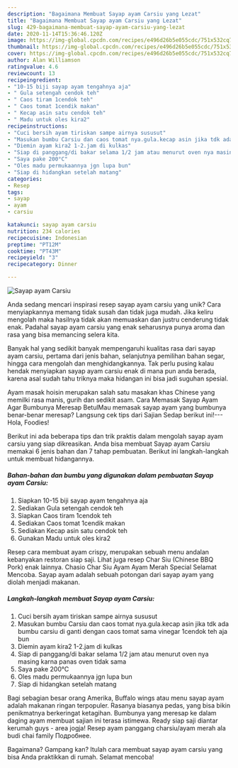 ```yaml
---
description: "Bagaimana Membuat Sayap ayam Carsiu yang Lezat"
title: "Bagaimana Membuat Sayap ayam Carsiu yang Lezat"
slug: 429-bagaimana-membuat-sayap-ayam-carsiu-yang-lezat
date: 2020-11-14T15:36:46.120Z
image: https://img-global.cpcdn.com/recipes/e496d26b5e055cdc/751x532cq70/sayap-ayam-carsiu-foto-resep-utama.jpg
thumbnail: https://img-global.cpcdn.com/recipes/e496d26b5e055cdc/751x532cq70/sayap-ayam-carsiu-foto-resep-utama.jpg
cover: https://img-global.cpcdn.com/recipes/e496d26b5e055cdc/751x532cq70/sayap-ayam-carsiu-foto-resep-utama.jpg
author: Alan Williamson
ratingvalue: 4.6
reviewcount: 13
recipeingredient:
- "10-15 biji sayap ayam tengahnya aja"
- " Gula setengah cendok teh"
- " Caos tiram 1cendok teh"
- " Caos tomat 1cendik makan"
- " Kecap asin satu cendok teh"
- " Madu untuk oles kira2"
recipeinstructions:
- "Cuci bersih ayam tiriskan sampe airnya sususut"
- "Masukan bumbu Carsiu dan caos tomat nya.gula.kecap asin jika tdk ada bumbu carsiu di ganti dengan caos tomat sama vinegar 1cendok teh aja bun"
- "Diemin ayam kira2 1-2.jam di kulkas"
- "Siap di panggang/di bakar selama 1/2 jam atau menurut oven nya masing karna panas oven tidak sama"
- "Saya pake 200°C"
- "Oles madu permukaannya jgn lupa bun"
- "Siap di hidangkan setelah matang"
categories:
- Resep
tags:
- sayap
- ayam
- carsiu

katakunci: sayap ayam carsiu 
nutrition: 234 calories
recipecuisine: Indonesian
preptime: "PT12M"
cooktime: "PT43M"
recipeyield: "3"
recipecategory: Dinner

---
```



![Sayap ayam Carsiu](https://img-global.cpcdn.com/recipes/e496d26b5e055cdc/751x532cq70/sayap-ayam-carsiu-foto-resep-utama.jpg)

Anda sedang mencari inspirasi resep sayap ayam carsiu yang unik? Cara menyiapkannya memang tidak susah dan tidak juga mudah. Jika keliru mengolah maka hasilnya tidak akan memuaskan dan justru cenderung tidak enak. Padahal sayap ayam carsiu yang enak seharusnya punya aroma dan rasa yang bisa memancing selera kita.

Banyak hal yang sedikit banyak mempengaruhi kualitas rasa dari sayap ayam carsiu, pertama dari jenis bahan, selanjutnya pemilihan bahan segar, hingga cara mengolah dan menghidangkannya. Tak perlu pusing kalau hendak menyiapkan sayap ayam carsiu enak di mana pun anda berada, karena asal sudah tahu triknya maka hidangan ini bisa jadi suguhan spesial.

Ayam masak hoisin merupakan salah satu masakan khas Chinese yang memilki rasa manis, gurih dan sedikit asam. Cara Memasak Sayap Ayam Agar Bumbunya Meresap BetulMau memasak sayap ayam yang bumbunya benar-benar meresap? Langsung cek tips dari Sajian Sedap berikut ini!--- Hola, Foodies!


Berikut ini ada beberapa tips dan trik praktis dalam mengolah sayap ayam carsiu yang siap dikreasikan. Anda bisa membuat Sayap ayam Carsiu memakai 6 jenis bahan dan 7 tahap pembuatan. Berikut ini langkah-langkah untuk membuat hidangannya.

<!--inarticleads1-->

##### Bahan-bahan dan bumbu yang digunakan dalam pembuatan Sayap ayam Carsiu:

1. Siapkan 10-15 biji sayap ayam tengahnya aja
1. Sediakan  Gula setengah cendok teh
1. Siapkan  Caos tiram 1cendok teh
1. Sediakan  Caos tomat 1cendik makan
1. Sediakan  Kecap asin satu cendok teh
1. Gunakan  Madu untuk oles kira2


Resep cara membuat ayam crispy, merupakan sebuah menu andalan kebanyakan restoran siap saji. Lihat juga resep Char Siu (Chinese BBQ Pork) enak lainnya. Chasio Char Siu Ayam Ayam Merah Special Selamat Mencoba. Sayap ayam adalah sebuah potongan dari sayap ayam yang diolah menjadi makanan. 

<!--inarticleads2-->

##### Langkah-langkah membuat Sayap ayam Carsiu:

1. Cuci bersih ayam tiriskan sampe airnya sususut
1. Masukan bumbu Carsiu dan caos tomat nya.gula.kecap asin jika tdk ada bumbu carsiu di ganti dengan caos tomat sama vinegar 1cendok teh aja bun
1. Diemin ayam kira2 1-2.jam di kulkas
1. Siap di panggang/di bakar selama 1/2 jam atau menurut oven nya masing karna panas oven tidak sama
1. Saya pake 200°C
1. Oles madu permukaannya jgn lupa bun
1. Siap di hidangkan setelah matang


Bagi sebagian besar orang Amerika, Buffalo wings atau menu sayap ayam adalah makanan ringan terpopuler. Rasanya biasanya pedas, yang bisa bikin penikmatnya berkeringat ketagihan. Bumbunya yang meresap ke dalam daging ayam membuat sajian ini terasa istimewa. Ready siap saji diantar kerumah guys - area jogja! Resep ayam panggang charsiu/ayam merah ala budi chai family Подробнее. 

Bagaimana? Gampang kan? Itulah cara membuat sayap ayam carsiu yang bisa Anda praktikkan di rumah. Selamat mencoba!

